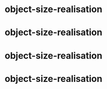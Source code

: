 # object-size-realisation
# object-size-realisation
# object-size-realisation
# object-size-realisation
